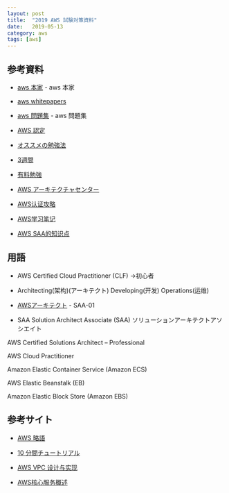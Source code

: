 ```yaml
---
layout: post
title:  "2019 AWS 試験対策資料"
date:   2019-05-13
category: aws
tags: [aws]
---
```


## 参考資料

- [aws 本家](https://aws.amazon.com/jp/) - aws 本家

- [aws whitepapers](https://aws.amazon.com/whitepapers/)

- [aws 問題集](https://aws.koiwaclub.com/) - aws 問題集

- [AWS 認定](https://www.aws.training/Certification)

- [オススメの勉強法](https://qiita.com/nakazax/items/20458e146d3d9f2aa615)

- [3週間](https://qiita.com/fukubaka0825/items/238225f9e4c1962bc00c)

- [有料勉強](https://www.udemy.com/aws-associate/)

- [AWS アーキテクチャセンター](https://aws.amazon.com/jp/architecture/?awsf.quickstart-architecture-page-filter=highlight%23new)

- [AWS认证攻略](https://blog.csdn.net/robertlee32/article/details/69949159)

- [AWS学习笔记](https://www.lleicloud.com/)

- [AWS SAA的知识点 ](https://www.jianshu.com/c/e6b4b10df4bd)


## 用語

- AWS Certified Cloud Practitioner (CLF) →初心者

- Architecting(架构)(アーキテクト) Developing(开发) Operations(运维)

- [AWSアーキテクト](https://aws.amazon.com/cn/training/path-architecting/) - SAA-01




- SAA Solution Architect Associate (SAA) 
      ソリューションアーキテクトアソシエイト 

AWS Certified Solutions Architect – Professional 

AWS Cloud Practitioner

Amazon Elastic Container Service (Amazon ECS) 

AWS Elastic Beanstalk (EB) 

Amazon Elastic Block Store (Amazon EBS)

## 参考サイト

- [AWS 略語](https://docs.aws.amazon.com/zh_cn/general/latest/gr/glos-chap.html)

- [10 分間チュートリアル](https://aws.amazon.com/jp/getting-started/tutorials/)

- [AWS VPC 设计与实现](https://www.jianshu.com/p/43a3d855abb8)

- [AWS核心服务概述](https://www.jianshu.com/p/205272f0c64d)
